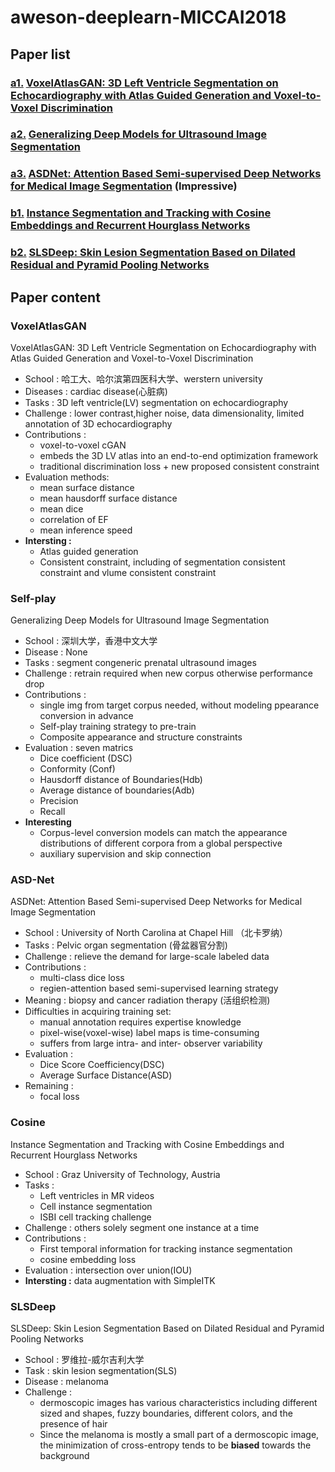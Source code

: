 # aweson-deeplearn-MICCAI2018

## Paper list

### [a1.](#VoxelAtlasGAN) [VoxelAtlasGAN: 3D Left Ventricle Segmentation on Echocardiography with Atlas Guided Generation and Voxel-to-Voxel Discrimination](http://cn.arxiv.org/abs/1806.03619)

### [a2.](#Self-play) [Generalizing Deep Models for Ultrasound Image Segmentation](https://www.researchgate.net/publication/327629404_Generalizing_Deep_Models_for_Ultrasound_Image_Segmentation_21st_International_Conference_Granada_Spain_September_16-20_2018_Proceedings_Part_IV)

### [a3.](#ASD-Net) [ASDNet: Attention Based Semi-supervised Deep Networks for Medical Image Segmentation](https://link.springer.com/content/pdf/10.1007%2F978-3-030-00937-3_43.pdf) (Impressive)



### [b1.](#Cosine) [Instance Segmentation and Tracking with Cosine Embeddings and Recurrent Hourglass Networks](https://arxiv.org/abs/1806.02070)

### [b2.](#SLSDeep) [SLSDeep: Skin Lesion Segmentation Based on Dilated Residual and Pyramid Pooling Networks](https://www.researchgate.net/publication/325396517_SLSDeep_Skin_Lesion_Segmentation_Based_on_Dilated_Residual_and_Pyramid_Pooling_Networks)

## Paper content

### VoxelAtlasGAN
VoxelAtlasGAN: 3D Left Ventricle Segmentation on Echocardiography with Atlas Guided Generation and Voxel-to-Voxel Discrimination
 
 - School : 哈工大、哈尔滨第四医科大学、werstern university
 - Diseases : cardiac disease(心脏病)
 - Tasks : 3D left ventricle(LV) segmentation on echocardiography
 - Challenge : lower contrast,higher noise, data dimensionality, limited annotation of 3D echocardiography
 - Contributions :
   - voxel-to-voxel cGAN
   - embeds the 3D LV atlas into an end-to-end optimization framework
   - traditional discrimination loss + new proposed consistent constraint
 - Evaluation methods:
   - mean surface distance
   - mean hausdorff surface distance
   - mean dice
   - correlation of EF
   - mean inference speed
 - **Intersting :** 
   - Atlas guided generation
   - Consistent constraint, including of segmentation consistent constraint and vlume consistent constraint
   

### Self-play
Generalizing Deep Models for Ultrasound Image Segmentation

 - School : 深圳大学，香港中文大学
 - Disease : None
 - Tasks : segment congeneric prenatal ultrasound images
 - Challenge : retrain required when new corpus otherwise performance drop
 - Contributions :
   - single img from target corpus needed, without modeling ppearance conversion in advance
   - Self-play training strategy to pre-train
   - Composite appearance and structure constraints
 - Evaluation : seven matrics
   - Dice coefficient (DSC)
   - Conformity (Conf)
   - Hausdorff distance of Boundaries(Hdb)
   - Average distance of boundaries(Adb)
   - Precision
   - Recall
 - **Interesting**
   - Corpus-level conversion models can match the appearance distributions of different corpora from a global perspective
   - auxiliary supervision and skip connection

### ASD-Net
ASDNet: Attention Based Semi-supervised Deep Networks for Medical Image Segmentation

- School : University of North Carolina at Chapel Hill （北卡罗纳）
- Tasks : Pelvic organ segmentation (骨盆器官分割)
- Challenge : relieve the demand for large-scale labeled data
- Contributions :
  - multi-class dice loss
  - regien-attention based semi-supervised learning strategy
- Meaning : biopsy and cancer radiation therapy (活组织检测)
- Difficulties in acquiring training set:
  - manual annotation requires expertise knowledge
  - pixel-wise(voxel-wise) label maps is time-consuming
  - suffers from large intra- and inter- observer variability
- Evaluation :
  - Dice Score Coefficiency(DSC)
  - Average Surface Distance(ASD)
- Remaining :
  - focal loss

### Cosine
Instance Segmentation and Tracking with Cosine Embeddings and Recurrent Hourglass Networks

- School : Graz University of Technology, Austria
- Tasks : 
  - Left ventricles in MR videos
  - Cell instance segmentation
  - ISBI cell tracking challenge
- Challenge : others solely segment one instance at a time
- Contributions :
  - First temporal information for tracking instance segmentation
  - cosine embedding loss
- Evaluation : intersection over union(IOU)
- **Intersting :** data augmentation with SimpleITK

### SLSDeep
SLSDeep: Skin Lesion Segmentation Based on Dilated Residual and Pyramid Pooling Networks

- School : 罗维拉-威尔吉利大学
- Task : skin lesion segmentation(SLS)
- Disease : melanoma
- Challenge : 
  - dermoscopic images has various characteristics including different sized and shapes, fuzzy boundaries, different
    colors, and the presence of hair
  - Since the melanoma is mostly a small part of a dermoscopic image, the minimization of cross-entropy tends to be **biased** towards the background

